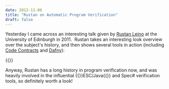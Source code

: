 ```yaml
---
date: 2012-11-06
title: "Rustan on Automatic Program Verification"
draft: false
---
```


Yesterday I came across an interesting talk given by [Rustan Leino](http://research.microsoft.com/en-us/um/people/leino/) at the University of Edinburgh in 2011.  Rustan takes an interesting look overview over the subject's history, and then shows several tools in action (including [Code Contracts](http://social.technet.microsoft.com/wiki/contents/articles/microsoft-code-contracts.aspx) and [Dafny](https://dafny.org)):

{{<youtube id="5t4WntcsZZo">}}

Anyway, Rustan has a long history in program verification now, and was heavily involved in the influential {{<wikip page="ESC/Java">}}ESC/Java{{</wikip>}} and Spec# verification tools, so definitely worth a look!
